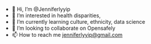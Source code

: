 - 👋 Hi, I’m @Jenniferlyyip
- 👀 I’m interested in health disparities, 
- 🌱 I’m currently learning culture, ethnicity, data science
- 💞️ I’m looking to collaborate on Opensafely
- 📫 How to reach me jenniferlyyip@gmail.com

<!---
Jenniferlyyip/Jenniferlyyip is a ✨ special ✨ repository because its `README.md` (this file) appears on your GitHub profile.
You can click the Preview link to take a look at your changes.
--->
